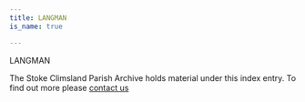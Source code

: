 ```yaml
---
title: LANGMAN
is_name: true

---
```


LANGMAN


The Stoke Climsland Parish Archive holds material under this index entry. To find out more please [contact us](/contact/)
